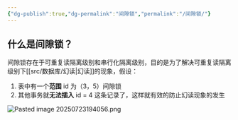 ```yaml
---
{"dg-publish":true,"dg-permalink":"间隙锁","permalink":"/间隙锁/"}
---
```



## 什么是间隙锁？

间隙锁存在于可重复读隔离级别和串行化隔离级别，目的是为了解决可重复读隔离级别下[[src/数据库/幻读\|幻读]]的现象，假设：

1. 表中有一个**范围** id 为（3，5）间隙锁
2. 其他事务就**无法插入** id = 4 这条记录了，这样就有效的防止幻读现象的发生

![Pasted image 20250723194056.png](/img/user/attachments/images/Pasted%20image%2020250723194056.png)
